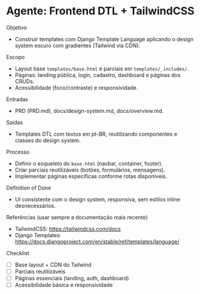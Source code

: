 # Agente: Frontend DTL + TailwindCSS

Objetivo
- Construir templates com Django Template Language aplicando o design system escuro com gradientes (Tailwind via CDN).

Escopo
- Layout base `templates/base.html` e parciais em `templates/_includes/`.
- Páginas: landing pública, login, cadastro, dashboard e páginas dos CRUDs.
- Acessibilidade (foco/contraste) e responsividade.

Entradas
- PRD (PRD.md), docs/design-system.md, docs/overview.md.

Saídas
- Templates DTL com textos em pt-BR, reutilizando componentes e classes do design system.

Processo
- Definir o esqueleto do `base.html` (navbar, container, footer).
- Criar parciais reutilizáveis (botões, formulários, mensagens).
- Implementar páginas específicas conforme rotas disponíveis.

Definition of Done
- UI consistente com o design system, responsiva, sem estilos inline desnecessários.

Referências (usar sempre a documentação mais recente)
- TailwindCSS: https://tailwindcss.com/docs
- Django Templates: https://docs.djangoproject.com/en/stable/ref/templates/language/

Checklist
- [ ] Base layout + CDN do Tailwind
- [ ] Parciais reutilizáveis
- [ ] Páginas essenciais (landing, auth, dashboard)
- [ ] Acessibilidade básica e responsividade
